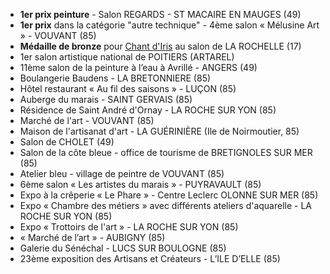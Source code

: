 
* **1er prix peinture** - Salon REGARDS - ST MACAIRE EN MAUGES (49)
* **1er prix** dans la catégorie "autre technique" - 4ème salon « Mélusine Art » - VOUVANT (85) 
* **Médaille de bronze** pour [Chant d'Iris]() au salon de LA ROCHELLE (17)
* 1er salon artistique national de POITIERS (ARTAREL)
* 11ème salon de la peinture à l’eau à Avrillé - ANGERS (49)
* Boulangerie Baudens - LA BRETONNIERE (85)
* Hôtel restaurant « Au fil des saisons » - LUÇON (85)
* Auberge du marais - SAINT GERVAIS (85)
* Résidence de Saint André d'Ornay - LA ROCHE SUR YON (85)
* Marché de l'art - VOUVANT (85)
* Maison de l'artisanat d'art - LA GUÉRINIÈRE (Ile de Noirmoutier, 85)
* Salon de CHOLET (49)
* Salon de la côte bleue - office de tourisme de BRETIGNOLES SUR MER (85)
* Atelier bleu - village de peintre de VOUVANT (85)
* 6ème salon « Les artistes du marais » - PUYRAVAULT (85)
* Expo à la crêperie  « Le Phare » - Centre Leclerc OLONNE SUR MER (85)
* Expo « Chambre des métiers » avec différents ateliers d'aquarelle - LA ROCHE SUR YON (85)
* Expo « Trottoirs de l'art » -  LA ROCHE SUR YON (85)
* « Marché de l’art » - AUBIGNY (85)
* Galerie du Sénéchal - LUCS SUR BOULOGNE (85) 
* 23ème exposition des Artisans et Créateurs - L’ILE D’ELLE (85)
